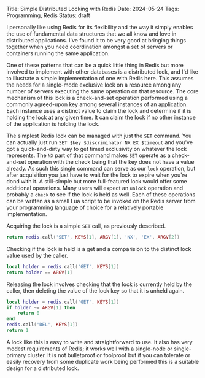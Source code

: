 Title: Simple Distributed Locking with Redis
Date: 2024-05-24
Tags: Programming, Redis
Status: draft

I personally like using Redis for its flexibility and the way it simply enables the use of fundamental data structures that we all know and love in distributed applications. I've found it to be very good at bringing things together when you need coordination amongst a set of servers or containers running the same application.

One of these patterns that can be a quick little thing in Redis but more involved to implement with other databases is a distributed lock, and I'd like to illustrate a simple implementation of one with Redis here. This assumes the needs for a single-mode exclusive lock on a resource among any number of servers executing the same operation on that resource. The core mechanism of this lock is a check-and-set operation performed using a commonly agreed-upon key among several instances of an application. Each instance uses a distinct value to claim the lock and determine if it is holding the lock at any given time. It can claim the lock if no other instance of the application is holding the lock.

The simplest Redis lock can be managed with just the `SET` command. You can actually just run `SET $key $discriminator NX EX $timeout` and you've got a quick-and-dirty way to get timed exclusivity on whatever the lock represents. The `NX` part of that command makes `SET` operate as a check-and-set operation with the check being that the key does not have a value already. As such this single command can serve as our `lock` operation, but after acquisition you just have to wait for the lock to expire when you're dond with it. A still-simple but more full-featured lock would offer some additional operations. Many users will expect an `unlock` operation and probably a `check` to see if the lock is held as well. Each of these operations can be written as a small Lua script to be invoked on the Redis server from your programming language of choice for a relatively portable implementation.

Acquiring the lock is a simple `SET` call, as previously described.

```lua
return redis.call('SET', KEYS[1], ARGV[1], 'NX', 'EX', ARGV[2])
```

Checking if the lock is held is a get and a comparision to the distinct lock value used by the caller.

```lua
local holder = redis.call('GET', KEYS[1])
return holder == ARGV[1]
```

Releasing the lock involves checking that the lock is currently held by the caller, then deleting the value of the lock key so that it is unheld again.

```lua
local holder = redis.call('GET', KEYS[1])
if holder ~= ARGV[1] then
    return 0
end
redis.call('DEL', KEYS[1])
return 1
```

A lock like this is easy to write and straightforward to use. It also has very modest requirements of Redis; it works well with a single-node or single-primary cluster. It is not bulletproof or foolproof but if you can tolerate or easily recovery from some duplicate work being performed this is a suitable design for a distributed lock.
